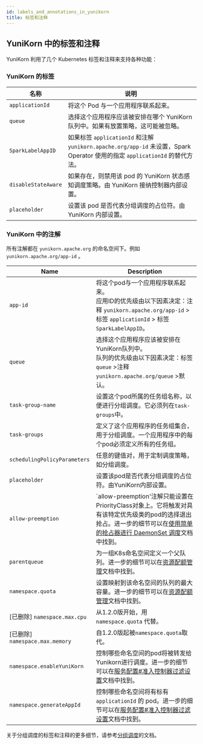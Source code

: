 ```yaml
---
id: labels_and_annotations_in_yunikorn
title: 标签和注释
---
```

<!--
Licensed to the Apache Software Foundation (ASF) under one
or more contributor license agreements.  See the NOTICE file
distributed with this work for additional information
regarding copyright ownership.  The ASF licenses this file
to you under the Apache License, Version 2.0 (the
"License"); you may not use this file except in compliance
with the License.  You may obtain a copy of the License at

  http://www.apache.org/licenses/LICENSE-2.0

Unless required by applicable law or agreed to in writing,
software distributed under the License is distributed on an
"AS IS" BASIS, WITHOUT WARRANTIES OR CONDITIONS OF ANY
KIND, either express or implied.  See the License for the
specific language governing permissions and limitations
under the License.
-->

## YuniKorn 中的标签和注释
YuniKorn 利用了几个 Kubernetes 标签和注释来支持各种功能：

### YuniKorn 的标签
|        名称          |          说明                 |
| ------------------- | ---------------------------- |
| `applicationId`     | 将这个 Pod 与一个应用程序联系起来。|
| `queue`             | 选择这个应用程序应该被安排在哪个 YuniKorn 队列中。如果有放置策略，这可能被忽略。|
| `SparkLabelAppID `  | 如果标签 `applicationId` 和注解 `yunikorn.apache.org/app-id` 未设置，Spark Operator 使用的指定 `applicationId` 的替代方法。|
| `disableStateAware` | 如果存在，则禁用该 pod 的 YuniKorn 状态感知调度策略。由 YuniKorn 接纳控制器内部设置。|
| `placeholder`       | 设置该 pod 是否代表分组调度的占位符。由 YuniKorn 内部设置。|

### YuniKorn 中的注解
所有注解都在 `yunikorn.apache.org` 的命名空间下。例如 `yunikorn.apache.org/app-id` 。

|                Name            |     Description    |
| ------------------------------ | ------------------ |
|             `app-id`           | 将这个pod与一个应用程序联系起来。<br/>应用ID的优先级由以下因素决定：注释 `yunikorn.apache.org/app-id` > 标签 `applicationId` > 标签 `SparkLabelAppID`。|
|            `queue`            | 选择这个应用程序应该被安排在YuniKorn队列中。<br/>队列的优先级由以下因素决定：标签 `queue` >注释 `yunikorn.apache.org/queue` >默认。|
|       `task-group-name`       | 设置这个pod所属的任务组名称，以便进行分组调度。它必须列在`task-groups`中。|
|         `task-groups`         | 定义了这个应用程序的任务组集合，用于分组调度。一个应用程序中的每个pod必须定义所有的任务组。|
| `schedulingPolicyParameters`  | 任意的键值对，用于定制调度策略，如分组调度。 |
|         `placeholder`         | 设置该pod是否代表分组调度的占位符。由YuniKorn内部设置。 |
|       `allow-preemption`      | `allow-preemption'注解只能设置在PriorityClass对象上。它将触发对具有该特定优先级类的pod的选择退出抢占。进一步的细节可以在[使用简单的抢占器进行 DaemonSet 调度](../design/simple_preemptor)文档中找到。 |
|        `parentqueue`          | 为一组K8s命名空间定义一个父队列。进一步的细节可以在[资源配额管理](resource_quota_management#命名空间的父队列映射)文档中找到。 |
| `namespace.quota` | 设置映射到该命名空间的队列的最大容量。进一步的细节可以在[资源配额管理](resource_quota_management#命名空间配额)文档中找到。 |
| [已删除] `namespace.max.cpu`  | 从1.2.0版开始，用 `namespace.quota` 代替。 |
| [已删除] `namespace.max.memory` | 自1.2.0版起被`namespace.quota`取代。 |
| `namespace.enableYuniKorn` | 控制哪些命名空间的pod将被转发给Yunikorn进行调度。进一步的细节可以在[服务配置#准入控制器过滤设置](service_config#准入控制器过滤设置)文档中找到。 |
| `namespace.generateAppId`  | 控制哪些命名空间将有标有 `applicationId` 的 pod。进一步的细节可以在[服务配置#准入控制器过滤设置](service_config#准入控制器过滤设置)文档中找到。 |

关于分组调度的标签和注释的更多细节，请参考[分组调度](../user_guide/gang_scheduling.md)的文档。
